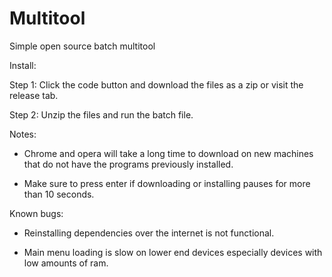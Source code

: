 # Multitool
Simple open source batch multitool

Install:

Step 1: Click the code button and download the files as a zip or visit the release tab.

Step 2: Unzip the files and run the batch file.

Notes:

- Chrome and opera will take a long time to download on new machines that do not have the programs previously installed.

- Make sure to press enter if downloading or installing pauses for more than 10 seconds.

Known bugs:

- Reinstalling dependencies over the internet is not functional.

- Main menu loading is slow on lower end devices especially devices with low amounts of ram.
